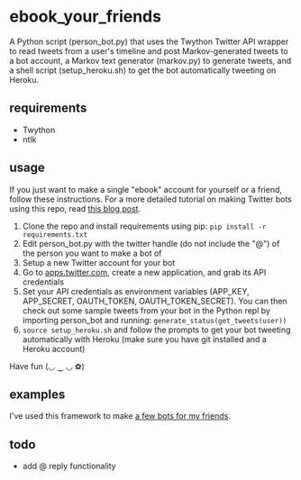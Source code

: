 # ebook_your_friends

A Python script (person_bot.py) that uses the Twython Twitter API wrapper to read tweets from a user's timeline and post Markov-generated tweets to a bot account, a Markov text generator (markov.py) to generate tweets, and a shell script (setup_heroku.sh) to get the bot automatically tweeting on Heroku.

## requirements
- Twython
- ntlk

## usage

If you just want to make a single "ebook" account for yourself or a friend, follow these instructions. For a more detailed tutorial on making Twitter bots using this repo, read [this blog post](http://programmingforwitches.tumblr.com/post/110169568366/ebook-your-friends).

1. Clone the repo and install requirements using pip: ```pip install -r requirements.txt```
2. Edit person_bot.py with the twitter handle (do not include the "@") of the person you want to make a bot of
3. Setup a new Twitter account for your bot
4. Go to [apps.twitter.com](https://apps.twitter.com/), create a new application, and grab its API credentials
5. Set your API credentials as environment variables (APP_KEY, APP_SECRET, OAUTH_TOKEN, OAUTH_TOKEN_SECRET). You can then check out some sample tweets from your bot in the Python repl by importing person_bot and running: ```generate_status(get_tweets(user))```
6. ```source setup_heroku.sh``` and follow the prompts to get your bot tweeting automatically with Heroku (make sure you have git installed and a Heroku account)

Have fun (◡ ‿ ◡ ✿)

## examples

I've used this framework to make [a few bots for my friends](https://twitter.com/saintrosa/lists/friend-ebooks).

## todo

- add @ reply functionality
